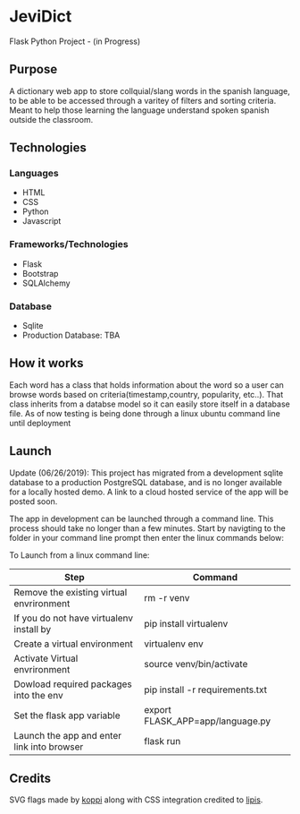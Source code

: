 # JeviDict 
Flask Python Project - (in Progress)

## Purpose
A dictionary web app to store collquial/slang words in the spanish language, to be able to be accessed through a varitey of filters
and sorting criteria. Meant to help those learning the language understand spoken spanish outside the classroom.

## Technologies

### Languages
* HTML
* CSS
* Python
* Javascript

### Frameworks/Technologies
* Flask
* Bootstrap
* SQLAlchemy

### Database
* Sqlite
* Production Database: TBA

## How it works
Each word has a class that holds information about the word so a user can browse words based on criteria(timestamp,country, popularity,
etc..). That class inherits from a databse model so it can easily store itself in a database file. As of now testing is being done
through a linux ubuntu command line until deployment

## Launch

Update (06/26/2019): This project has migrated from a development sqlite database to a production PostgreSQL database, and is
no longer available for a locally hosted demo. A link to a cloud hosted service of the app will be posted soon.

The app in development can be launched through a command line. This process should take
no longer than a few minutes. Start by navigting to the folder in your command line
prompt then enter the linux commands below:

To Launch from a linux command line:

Step | Command
------------ | -------------
Remove the existing virtual envrironment | rm -r venv
If you do not have virtualenv install by | pip install virtualenv
Create a virtual environment | virtualenv env
Activate Virtual envrironment | source venv/bin/activate
Dowload required packages into the env | pip install -r requirements.txt
Set the flask app variable | export FLASK_APP=app/language.py
Launch the app and enter link into browser | flask run


## Credits

SVG flags made by [koppi](https://github.com/koppi) along with CSS integration credited to [lipis](https://github.com/lipis).
